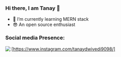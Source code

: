 ### Hi there, I am Tanay 👋

- 🌱 I’m currently learning MERN stack
- 😎 An open source enthusiast



### Social media Presence:

<img align="left" src="https://img.icons8.com/office/40/000000/instagram-new.png"/> [https://www.instagram.com/tanaydwivedi9098/]

